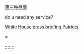 
[第三种寻情](https://github.com/7900ms/000nottheater_deserted_systemlibrary/blob/master/supplementary/term-第三种寻情-用你喜欢的方式用你的机子.md)

do u need any service?

[White House press briefing Patriots](https://twitter.com/mertennikell/status/854933595714146304)

=

[-](https://twitter.com/Arianaworldupd2/status/861191647039803392)
[-](https://twitter.com/SBNation/status/858734409821892609)
[-](https://twitter.com/storyinpicture/status/854409742504017920)
